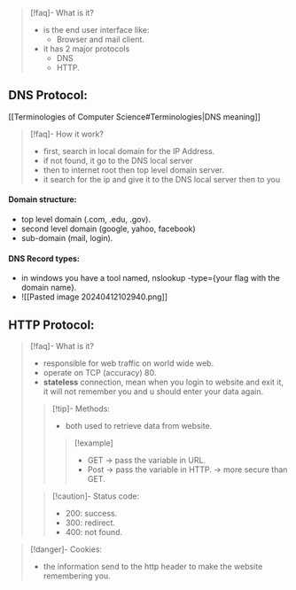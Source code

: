 >[!faq]- What is it?
>- is the end user interface like:
>	- Browser and mail client.
>- it has 2 major protocols
>	- DNS
>	- HTTP.

## DNS Protocol:
[[Terminologies of Computer Science#Terminologies|DNS meaning]]
>[!faq]- How it work?
>- first, search in local domain for the IP Address.
>- if not found, it go to the DNS local server
>- then to internet root then top level domain server.
>- it search for the ip and give it to the DNS local server then to you
#### Domain structure:
- top level domain (.com, .edu, .gov).
- second level domain (google, yahoo, facebook)
- sub-domain (mail, login).
#### DNS Record types:
- in windows you have a tool named, nslookup -type={your flag with the domain name}.
- ![[Pasted image 20240412102940.png]]
## HTTP Protocol:

>[!faq]- What is it?
>- responsible for web traffic on world wide web.
>- operate on TCP (accuracy) 80.
>- **stateless** connection, mean when you login to website and exit it, it will not remember you and u should enter your data again.
>
>>[!tip]- Methods:
>>- both used to retrieve data from website.
>>
>>>[!example]
>>>- GET -> pass the variable in URL.
>>>- Post -> pass the variable in HTTP.
>>>	  -> more secure than GET.
>
>>[!caution]- Status code:
>>- 200: success.
>>- 300: redirect.
>>- 400: not found.

>[!danger]- Cookies:
>- the information send to the http header to make the website remembering you.

